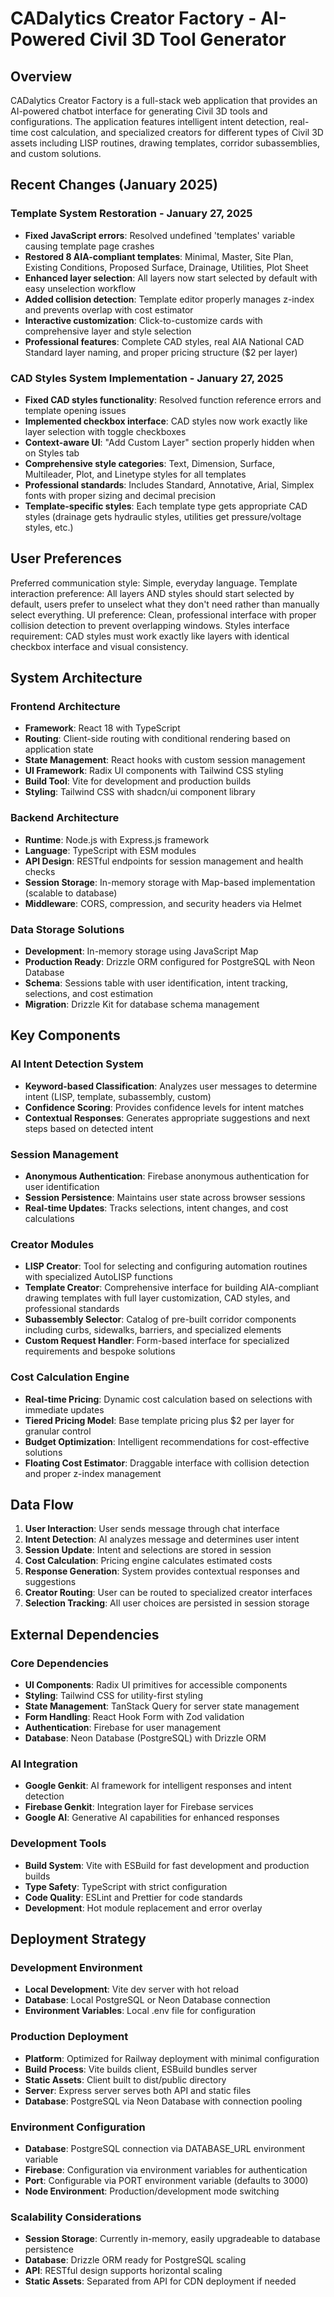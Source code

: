 # CADalytics Creator Factory - AI-Powered Civil 3D Tool Generator

## Overview

CADalytics Creator Factory is a full-stack web application that provides an AI-powered chatbot interface for generating Civil 3D tools and configurations. The application features intelligent intent detection, real-time cost calculation, and specialized creators for different types of Civil 3D assets including LISP routines, drawing templates, corridor subassemblies, and custom solutions.

## Recent Changes (January 2025)

### Template System Restoration - January 27, 2025
- **Fixed JavaScript errors**: Resolved undefined 'templates' variable causing template page crashes
- **Restored 8 AIA-compliant templates**: Minimal, Master, Site Plan, Existing Conditions, Proposed Surface, Drainage, Utilities, Plot Sheet
- **Enhanced layer selection**: All layers now start selected by default with easy unselection workflow
- **Added collision detection**: Template editor properly manages z-index and prevents overlap with cost estimator
- **Interactive customization**: Click-to-customize cards with comprehensive layer and style selection
- **Professional features**: Complete CAD styles, real AIA National CAD Standard layer naming, and proper pricing structure ($2 per layer)

### CAD Styles System Implementation - January 27, 2025
- **Fixed CAD styles functionality**: Resolved function reference errors and template opening issues
- **Implemented checkbox interface**: CAD styles now work exactly like layer selection with toggle checkboxes
- **Context-aware UI**: "Add Custom Layer" section properly hidden when on Styles tab
- **Comprehensive style categories**: Text, Dimension, Surface, Multileader, Plot, and Linetype styles for all templates
- **Professional standards**: Includes Standard, Annotative, Arial, Simplex fonts with proper sizing and decimal precision
- **Template-specific styles**: Each template type gets appropriate CAD styles (drainage gets hydraulic styles, utilities get pressure/voltage styles, etc.)

## User Preferences

Preferred communication style: Simple, everyday language.
Template interaction preference: All layers AND styles should start selected by default, users prefer to unselect what they don't need rather than manually select everything.
UI preference: Clean, professional interface with proper collision detection to prevent overlapping windows.
Styles interface requirement: CAD styles must work exactly like layers with identical checkbox interface and visual consistency.

## System Architecture

### Frontend Architecture
- **Framework**: React 18 with TypeScript
- **Routing**: Client-side routing with conditional rendering based on application state
- **State Management**: React hooks with custom session management
- **UI Framework**: Radix UI components with Tailwind CSS styling
- **Build Tool**: Vite for development and production builds
- **Styling**: Tailwind CSS with shadcn/ui component library

### Backend Architecture
- **Runtime**: Node.js with Express.js framework
- **Language**: TypeScript with ESM modules
- **API Design**: RESTful endpoints for session management and health checks
- **Session Storage**: In-memory storage with Map-based implementation (scalable to database)
- **Middleware**: CORS, compression, and security headers via Helmet

### Data Storage Solutions
- **Development**: In-memory storage using JavaScript Map
- **Production Ready**: Drizzle ORM configured for PostgreSQL with Neon Database
- **Schema**: Sessions table with user identification, intent tracking, selections, and cost estimation
- **Migration**: Drizzle Kit for database schema management

## Key Components

### AI Intent Detection System
- **Keyword-based Classification**: Analyzes user messages to determine intent (LISP, template, subassembly, custom)
- **Confidence Scoring**: Provides confidence levels for intent matches
- **Contextual Responses**: Generates appropriate suggestions and next steps based on detected intent

### Session Management
- **Anonymous Authentication**: Firebase anonymous authentication for user identification
- **Session Persistence**: Maintains user state across browser sessions
- **Real-time Updates**: Tracks selections, intent changes, and cost calculations

### Creator Modules
- **LISP Creator**: Tool for selecting and configuring automation routines with specialized AutoLISP functions
- **Template Creator**: Comprehensive interface for building AIA-compliant drawing templates with full layer customization, CAD styles, and professional standards
- **Subassembly Selector**: Catalog of pre-built corridor components including curbs, sidewalks, barriers, and specialized elements
- **Custom Request Handler**: Form-based interface for specialized requirements and bespoke solutions

### Cost Calculation Engine
- **Real-time Pricing**: Dynamic cost calculation based on selections with immediate updates
- **Tiered Pricing Model**: Base template pricing plus $2 per layer for granular control
- **Budget Optimization**: Intelligent recommendations for cost-effective solutions
- **Floating Cost Estimator**: Draggable interface with collision detection and proper z-index management

## Data Flow

1. **User Interaction**: User sends message through chat interface
2. **Intent Detection**: AI analyzes message and determines user intent
3. **Session Update**: Intent and selections are stored in session
4. **Cost Calculation**: Pricing engine calculates estimated costs
5. **Response Generation**: System provides contextual responses and suggestions
6. **Creator Routing**: User can be routed to specialized creator interfaces
7. **Selection Tracking**: All user choices are persisted in session storage

## External Dependencies

### Core Dependencies
- **UI Components**: Radix UI primitives for accessible components
- **Styling**: Tailwind CSS for utility-first styling
- **State Management**: TanStack Query for server state management
- **Form Handling**: React Hook Form with Zod validation
- **Authentication**: Firebase for user management
- **Database**: Neon Database (PostgreSQL) with Drizzle ORM

### AI Integration
- **Google Genkit**: AI framework for intelligent responses and intent detection
- **Firebase Genkit**: Integration layer for Firebase services
- **Google AI**: Generative AI capabilities for enhanced responses

### Development Tools
- **Build System**: Vite with ESBuild for fast development and production builds
- **Type Safety**: TypeScript with strict configuration
- **Code Quality**: ESLint and Prettier for code standards
- **Development**: Hot module replacement and error overlay

## Deployment Strategy

### Development Environment
- **Local Development**: Vite dev server with hot reload
- **Database**: Local PostgreSQL or Neon Database connection
- **Environment Variables**: Local .env file for configuration

### Production Deployment
- **Platform**: Optimized for Railway deployment with minimal configuration
- **Build Process**: Vite builds client, ESBuild bundles server
- **Static Assets**: Client built to dist/public directory
- **Server**: Express server serves both API and static files
- **Database**: PostgreSQL via Neon Database with connection pooling

### Environment Configuration
- **Database**: PostgreSQL connection via DATABASE_URL environment variable
- **Firebase**: Configuration via environment variables for authentication
- **Port**: Configurable via PORT environment variable (defaults to 3000)
- **Node Environment**: Production/development mode switching

### Scalability Considerations
- **Session Storage**: Currently in-memory, easily upgradeable to database persistence
- **Database**: Drizzle ORM ready for PostgreSQL scaling
- **API**: RESTful design supports horizontal scaling
- **Static Assets**: Separated from API for CDN deployment if needed